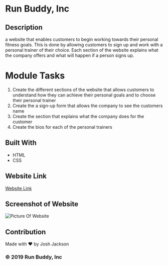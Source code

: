 # Run Buddy, Inc

## Description
a website that enables customers to begin working towards their personal fitness goals. This is done by allowing customers to sign up and work with a
personal trainer of their choice. Each section of the website explains what the company offers and what will happen if a person signs up.

# Module Tasks
1. Create the different sections of the website that allows customers to understand how they can achieve their personal goals and to choose their personal trainer
2. Create the a sign-up form that allows the company to see the customers name
3. Create the section that explains what the company does for the customer
4. Create the bios for each of the personal trainers

## Built With
* HTML
* CSS

## Website Link
<a href="https://joker282855.github.io/run-buddy/">Website Link</a>

## Screenshot of Website
<img src="./assets/images/2021-10-06(2).png" alt="Picture Of Website" />

## Contribution
Made with ❤️ by Josh Jackson

### © 2019 Run Buddy, Inc
